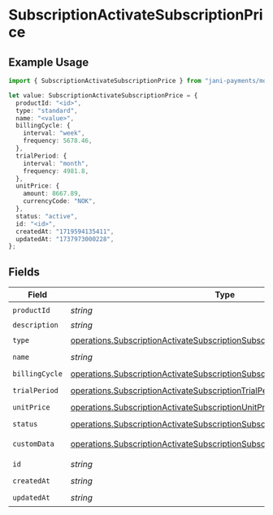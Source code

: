 # SubscriptionActivateSubscriptionPrice

## Example Usage

```typescript
import { SubscriptionActivateSubscriptionPrice } from "jani-payments/models/operations";

let value: SubscriptionActivateSubscriptionPrice = {
  productId: "<id>",
  type: "standard",
  name: "<value>",
  billingCycle: {
    interval: "week",
    frequency: 5678.46,
  },
  trialPeriod: {
    interval: "month",
    frequency: 4981.8,
  },
  unitPrice: {
    amount: 8667.89,
    currencyCode: "NOK",
  },
  status: "active",
  id: "<id>",
  createdAt: "1719594135411",
  updatedAt: "1737973000228",
};
```

## Fields

| Field                                                                                                                                                                    | Type                                                                                                                                                                     | Required                                                                                                                                                                 | Description                                                                                                                                                              |
| ------------------------------------------------------------------------------------------------------------------------------------------------------------------------ | ------------------------------------------------------------------------------------------------------------------------------------------------------------------------ | ------------------------------------------------------------------------------------------------------------------------------------------------------------------------ | ------------------------------------------------------------------------------------------------------------------------------------------------------------------------ |
| `productId`                                                                                                                                                              | *string*                                                                                                                                                                 | :heavy_check_mark:                                                                                                                                                       | N/A                                                                                                                                                                      |
| `description`                                                                                                                                                            | *string*                                                                                                                                                                 | :heavy_minus_sign:                                                                                                                                                       | N/A                                                                                                                                                                      |
| `type`                                                                                                                                                                   | [operations.SubscriptionActivateSubscriptionSubscriptionsType](../../models/operations/subscriptionactivatesubscriptionsubscriptionstype.md)                             | :heavy_check_mark:                                                                                                                                                       | N/A                                                                                                                                                                      |
| `name`                                                                                                                                                                   | *string*                                                                                                                                                                 | :heavy_check_mark:                                                                                                                                                       | N/A                                                                                                                                                                      |
| `billingCycle`                                                                                                                                                           | [operations.SubscriptionActivateSubscriptionSubscriptionsBillingCycle](../../models/operations/subscriptionactivatesubscriptionsubscriptionsbillingcycle.md)             | :heavy_check_mark:                                                                                                                                                       | N/A                                                                                                                                                                      |
| `trialPeriod`                                                                                                                                                            | [operations.SubscriptionActivateSubscriptionTrialPeriod](../../models/operations/subscriptionactivatesubscriptiontrialperiod.md)                                         | :heavy_check_mark:                                                                                                                                                       | N/A                                                                                                                                                                      |
| `unitPrice`                                                                                                                                                              | [operations.SubscriptionActivateSubscriptionUnitPrice](../../models/operations/subscriptionactivatesubscriptionunitprice.md)                                             | :heavy_check_mark:                                                                                                                                                       | N/A                                                                                                                                                                      |
| `status`                                                                                                                                                                 | [operations.SubscriptionActivateSubscriptionSubscriptionsResponse200Status](../../models/operations/subscriptionactivatesubscriptionsubscriptionsresponse200status.md)   | :heavy_check_mark:                                                                                                                                                       | N/A                                                                                                                                                                      |
| `customData`                                                                                                                                                             | [operations.SubscriptionActivateSubscriptionSubscriptionsResponseCustomData](../../models/operations/subscriptionactivatesubscriptionsubscriptionsresponsecustomdata.md) | :heavy_minus_sign:                                                                                                                                                       | Any valid JSON value                                                                                                                                                     |
| `id`                                                                                                                                                                     | *string*                                                                                                                                                                 | :heavy_check_mark:                                                                                                                                                       | N/A                                                                                                                                                                      |
| `createdAt`                                                                                                                                                              | *string*                                                                                                                                                                 | :heavy_check_mark:                                                                                                                                                       | N/A                                                                                                                                                                      |
| `updatedAt`                                                                                                                                                              | *string*                                                                                                                                                                 | :heavy_check_mark:                                                                                                                                                       | N/A                                                                                                                                                                      |
